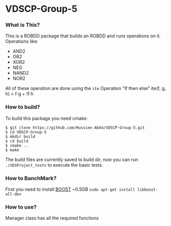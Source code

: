 # VDSCP-Group-5
### What is This?
This is a ROBDD package that builds an ROBDD and runs operations on it.
Operations like:
- AND2
- OR2
- XOR2
- NEG
- NAND2
- NOR2

All of these operation are done using the `ite` Operation "If then else" ite(f, g, h) = f⋅g + !f⋅h
  
### How to build?
To build this package you need cmake:
```
$ git clone https://github.com/Hussien-Abdo/VDSCP-Group-5.git
$ cd VDSCP-Group-5
$ mkdir build
$ cd build
$ cmake ..
$ make
```
The build files are currently saved to build dir, now you can run `./VDSProject_tests` to execute the basic tests.
### How to BanchMark?
First you need to install [BOOST](https://www.boost.org/) ~0.5GB 
```sudo apt-get install libboost-all-dev```

### How to use?
Manager class has all the required functions
